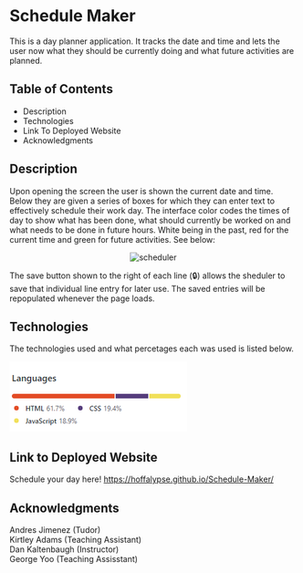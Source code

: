 # Schedule Maker
This is a day planner application. It tracks the date and time and lets the user now what they should be currently doing and what future activities are planned.  


## Table of Contents
* Description
* Technologies
* Link To Deployed Website
* Acknowledgments


## Description
Upon opening the screen the user is shown the current date and time. Below they are given a series of boxes for which they can enter text to effectively schedule their work day. The interface color codes the times of day to show what has been done, what should currently be worked on and what needs to be done in future hours. White being in the past, red for the current time and green for future activities. 
See below: 

<p align ="center">
<img src="./images/screenshot" alt ="scheduler">
</p>

The save button shown to the right of each line (🔒) allows the sheduler to save that individual line entry for later use. The saved entries will be repopulated whenever the page loads.  


## Technologies
The technologies used and what percetages each was used is listed below.

<img src = "./images/tech.PNG" alt = "languages used">


## Link to Deployed Website 
Schedule your day here!
https://hoffalypse.github.io/Schedule-Maker/


## Acknowledgments
Andres Jimenez (Tudor) <br>
Kirtley Adams (Teaching Assistant) <br>
Dan Kaltenbaugh (Instructor)<br>
George Yoo (Teaching Assisstant)